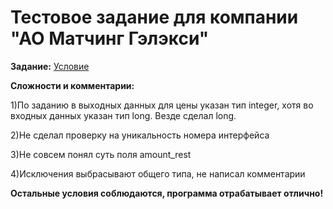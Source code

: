 # Тестовое задание для компании "АО Матчинг Гэлэкси"
**Задание:**
[Условие](https://github.com/kmaster13/TopOfTheBook/files/14240031/Zadacha.pdf)

**Сложности и комментарии:**

1)По заданию в выходных данных для цены указан тип integer, хотя во входных данных указан тип long. Везде сделал long.

2)Не сделал проверку на уникальность номера интерфейса

3)Не совсем понял суть поля amount_rest

4)Исключения выбрасывают общего типа, не написал комментарии

**Остальные условия соблюдаются, программа отрабатывает отлично!**
